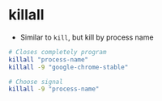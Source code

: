 # killall

- Similar to `kill`, but kill by process name

```bash
# Closes completely program
killall "process-name"
killall -9 "google-chrome-stable"

# Choose signal
killall -9 "process-name"
```
